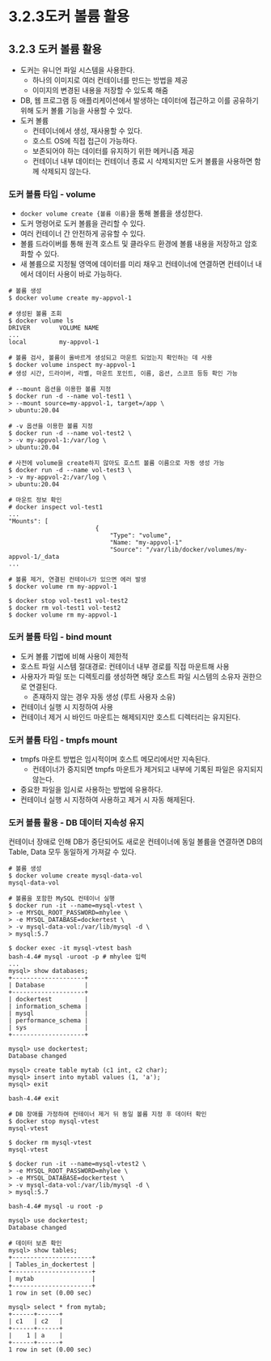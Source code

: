 # 3.2.3도커 볼륨 활용

## 3.2.3 도커 볼륨 활용

- 도커는 유니언 파일 시스템을 사용한다.
    - 하나의 이미지로 여러 컨테이너를 만드는 방법을 제공
    - 이미지의 변경된 내용을 저장할 수 있도록 해줌
- DB, 웹 프로그램 등 애플리케이션에서 발생하는 데이터에 접근하고 이를 공유하기 위해 도커 볼륨 기능을 사용할 수 있다.
- 도커 볼륨
    - 컨테이너에서 생성, 재사용할 수 있다.
    - 호스트 OS에 직접 접근이 가능하다.
    - 보존되어야 하는 데이터를 유지하기 위한 메커니즘 제공
    - 컨테이너 내부 데이터는 컨테이너 종료 시 삭제되지만 도커 볼륨을 사용하면 함께 삭제되지 않는다.

### 도커 볼륨 타입 - volume

- `docker volume create {볼륨 이름}`을 통해 볼륨을 생성한다.
- 도커 명령어로 도커 볼륨을 관리할 수 있다.
- 여러 컨테이너 간 안전하게 공유할 수 있다.
- 볼륨 드라이버를 통해 원격 호스트 및 클라우드 환경에 볼륨 내용을 저장하고 암호화할 수 있다.
- 새 볼륨으로 지정될 영역에 데이터를 미리 채우고 컨테이너에 연결하면 컨테이너 내에서 데이터 사용이 바로 가능하다.

```docker
# 볼륨 생성
$ docker volume create my-appvol-1

# 생성된 볼륨 조회
$ docker volume ls
DRIVER        VOLUME NAME
...
local         my-appvol-1

# 볼륨 검사, 볼륨이 올바르게 생성되고 마운트 되었는지 확인하는 데 사용
$ docker volume inspect my-appvol-1
# 생성 시간, 드라이버, 라벨, 마운트 포인트, 이름, 옵션, 스코프 등등 확인 가능

# --mount 옵션을 이용한 볼륨 지정
$ docker run -d --name vol-test1 \
> --mount source=my-appvol-1, target=/app \
> ubuntu:20.04

# -v 옵션을 이용한 볼륨 지정
$ docker run -d --name vol-test2 \
> -v my-appvol-1:/var/log \
> ubuntu:20.04

# 사전에 volume을 create하지 않아도 호스트 볼륨 이름으로 자동 생성 가능
$ docker run -d --name vol-test3 \
> -v my-appvol-2:/var/log \
> ubuntu:20.04

# 마운트 정보 확인
# docker inspect vol-test1
...
"Mounts": [
						{
							"Type": "volume",
							"Name: "my-appvol-1"
							"Source": "/var/lib/docker/volumes/my-appvol-1/_data
...

# 볼륨 제거, 연결된 컨테이너가 있으면 에러 발생
$ docker volume rm my-appvol-1

$ docker stop vol-test1 vol-test2
$ docker rm vol-test1 vol-test2
$ docker volume rm my-appvol-1
```

### 도커 볼륨 타입 - bind mount

- 도커 볼륨 기법에 비해 사용이 제한적
- 호스트 파일 시스템 절대경로: 컨테이너 내부 경로를 직접 마운트해 사용
- 사용자가 파일 또는 디렉토리를 생성하면 해당 호스트 파일 시스템의 소유자 권한으로 연결된다.
    - 존재하지 않는 경우 자동 생성 (루트 사용자 소유)
- 컨테이너 실행 시 지정하여 사용
- 컨테이너 제거 시 바인드 마운트는 해제되지만 호스트 디렉터리는 유지된다.

### 도커 볼륨 타입 - tmpfs mount

- tmpfs 마운트 방법은 임시적이며 호스트 메모리에서만 지속된다.
    - 컨테이너가 중지되면 tmpfs 마운트가 제거되고 내부에 기록된 파일은 유지되지 않는다.
- 중요한 파일을 임시로 사용하는 방법에 유용하다.
- 컨테이너 실행 시 지정하여 사용하고 제거 시 자동 해제된다.

### 도커 볼륨 활용 - DB 데이터 지속성 유지

컨테이너 장애로 인해 DB가 중단되어도 새로운 컨테이너에 동일 볼륨을 연결하면 DB의 Table, Data 모두 동일하게 가져갈 수 있다.

```docker
# 볼륨 생성
$ docker volume create mysql-data-vol
mysql-data-vol

# 볼륨을 포함한 MySQL 컨테이너 실행
$ docker run -it --name=mysql-vtest \
> -e MYSQL_ROOT_PASSWORD=mhylee \
> -e MYSQL_DATABASE=dockertest \
> -v mysql-data-vol:/var/lib/mysql -d \
> mysql:5.7

$ docker exec -it mysql-vtest bash
bash-4.4# mysql -uroot -p # mhylee 입력
...
mysql> show databases;
+--------------------+
| Database           |
+--------------------+
| dockertest         |
| information_schema |
| mysql              |
| performance_schema |
| sys                |
+--------------------+

mysql> use dockertest;
Database changed

mysql> create table mytab (c1 int, c2 char);
mysql> insert into mytabl values (1, 'a');
mysql> exit

bash-4.4# exit

# DB 장애를 가정하여 컨테이너 제거 뒤 동일 볼륨 지정 후 데이터 확인
$ docker stop mysql-vtest
mysql-vtest

$ docker rm mysql-vtest
mysql-vtest

$ docker run -it --name=mysql-vtest2 \
> -e MYSQL_ROOT_PASSWORD=mhylee \
> -e MYSQL_DATABASE=dockertest \
> -v mysql-data-vol:/var/lib/mysql -d \
> mysql:5.7

bash-4.4# mysql -u root -p

mysql> use dockertest;
Database changed

# 데이터 보존 확인
mysql> show tables;
+----------------------+
| Tables_in_dockertest |
+----------------------+
| mytab                |
+----------------------+
1 row in set (0.00 sec)

mysql> select * from mytab;
+------+------+
| c1   | c2   |
+------+------+
|    1 | a    |
+------+------+
1 row in set (0.00 sec)
```
